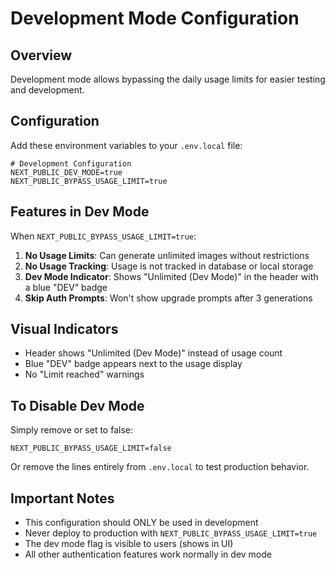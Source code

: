 # Development Mode Configuration

## Overview
Development mode allows bypassing the daily usage limits for easier testing and development.

## Configuration

Add these environment variables to your `.env.local` file:

```env
# Development Configuration
NEXT_PUBLIC_DEV_MODE=true
NEXT_PUBLIC_BYPASS_USAGE_LIMIT=true
```

## Features in Dev Mode

When `NEXT_PUBLIC_BYPASS_USAGE_LIMIT=true`:

1. **No Usage Limits**: Can generate unlimited images without restrictions
2. **No Usage Tracking**: Usage is not tracked in database or local storage
3. **Dev Mode Indicator**: Shows "Unlimited (Dev Mode)" in the header with a blue "DEV" badge
4. **Skip Auth Prompts**: Won't show upgrade prompts after 3 generations

## Visual Indicators

- Header shows "Unlimited (Dev Mode)" instead of usage count
- Blue "DEV" badge appears next to the usage display
- No "Limit reached" warnings

## To Disable Dev Mode

Simply remove or set to false:
```env
NEXT_PUBLIC_BYPASS_USAGE_LIMIT=false
```

Or remove the lines entirely from `.env.local` to test production behavior.

## Important Notes

- This configuration should ONLY be used in development
- Never deploy to production with `NEXT_PUBLIC_BYPASS_USAGE_LIMIT=true`
- The dev mode flag is visible to users (shows in UI)
- All other authentication features work normally in dev mode